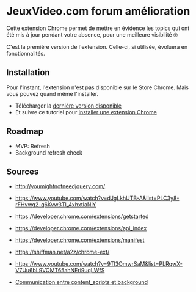 # JeuxVideo.com forum amélioration

Cette extension Chrome permet de mettre en évidence les topics qui ont été mis à jour pendant votre absence, pour une meilleure visibilité 🤓

C'est la première version de l'extension. Celle-ci, si utilisée, évoluera en fonctionnalités.

## Installation

Pour l'instant, l'extension n'est pas disponible sur le Store Chrome. Mais vous pouvez quand même l'installer.

- Télécharger la [dernière version disponible](https://github.com/remylavergne/jeuxvideo-com-forum-improvement/releases)
- Et suivre ce tutoriel pour [installer une extension Chrome](https://developer.chrome.com/extensions/getstarted)

## Roadmap

- MVP: Refresh
- Background refresh check

## Sources

- <http://youmightnotneedjquery.com/>
- <https://www.youtube.com/watch?v=dJgLkhUTB-A&list=PLC3y8-rFHvwg2-q6Kvw3Tl_4xhxtIaNlY>
- <https://developer.chrome.com/extensions/getstarted>
- <https://developer.chrome.com/extensions/api_index>
- <https://developer.chrome.com/extensions/manifest>
- <https://shiffman.net/a2z/chrome-ext/>
- <https://www.youtube.com/watch?v=9Tl3OmwrSaM&list=PLRqwX-V7Uu6bL9VOMT65ahNEri9uqLWfS>

- [Communication entre content_scripts et background](https://stackoverflow.com/questions/17246133/contexts-and-methods-for-communication-between-the-browser-action-background-sc)
